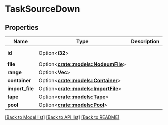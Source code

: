 # TaskSourceDown

## Properties

Name | Type | Description | Notes
------------ | ------------- | ------------- | -------------
**id** | Option<**i32**> |  | [optional][readonly]
**file** | Option<[**crate::models::NodeumFile**](nodeum_file.md)> |  | [optional]
**range** | Option<**Vec<i32>**> |  | [optional]
**container** | Option<[**crate::models::Container**](container.md)> |  | [optional]
**import_file** | Option<[**crate::models::ImportFile**](import_file.md)> |  | [optional]
**tape** | Option<[**crate::models::Tape**](tape.md)> |  | [optional]
**pool** | Option<[**crate::models::Pool**](pool.md)> |  | [optional]

[[Back to Model list]](../README.md#documentation-for-models) [[Back to API list]](../README.md#documentation-for-api-endpoints) [[Back to README]](../README.md)


